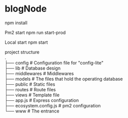 # blogNode

npm install  

Pm2 start 
npm run start-prod

Local start
npm start  
  
project structure  
    .  
    ├── config                  # Configuration file for "config-lite"  
    ├── lib                     # Database design  
    ├── middlewares             # Middlewares  
    ├── models                  # The files that hold the operating database  
    ├── public                  # Static files  
    ├── routes                  # Route files  
    ├── views                   # Template file  
    ├── app.js                  # Express configuration   
    ├── ecosystem.config.js     # pm2 configuration   
    └── www                     # The entrance  

